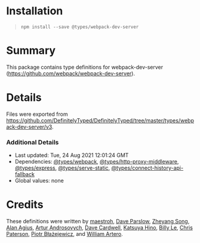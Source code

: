 # Installation
> `npm install --save @types/webpack-dev-server`

# Summary
This package contains type definitions for webpack-dev-server (https://github.com/webpack/webpack-dev-server).

# Details
Files were exported from https://github.com/DefinitelyTyped/DefinitelyTyped/tree/master/types/webpack-dev-server/v3.

### Additional Details
 * Last updated: Tue, 24 Aug 2021 12:01:24 GMT
 * Dependencies: [@types/webpack](https://npmjs.com/package/@types/webpack), [@types/http-proxy-middleware](https://npmjs.com/package/@types/http-proxy-middleware), [@types/express](https://npmjs.com/package/@types/express), [@types/serve-static](https://npmjs.com/package/@types/serve-static), [@types/connect-history-api-fallback](https://npmjs.com/package/@types/connect-history-api-fallback)
 * Global values: none

# Credits
These definitions were written by [maestroh](https://github.com/maestroh), [Dave Parslow](https://github.com/daveparslow), [Zheyang Song](https://github.com/ZheyangSong), [Alan Agius](https://github.com/alan-agius4), [Artur Androsovych](https://github.com/arturovt), [Dave Cardwell](https://github.com/davecardwell), [Katsuya Hino](https://github.com/dobogo), [Billy Le](https://github.com/billy-le), [Chris Paterson](https://github.com/chrispaterson), [Piotr Błażejewicz](https://github.com/peterblazejewicz), and [William Artero](https://github.com/wwmoraes).
